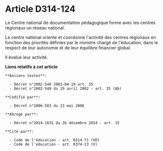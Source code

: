 # Article D314-124

Le Centre national de documentation pédagogique forme avec les centres régionaux un réseau national.

Le centre national oriente et coordonne l'activité des centres régionaux en fonction des priorités définies par le ministre
chargé de l'éducation, dans le respect de leur autonomie et de leur équilibre financier global.

Il évalue leur activité.

**Liens relatifs à cet article**

	**Anciens textes**:

	  - Décret n°2002-548 2002-04-19 art. 35
	  - Décret n°2002-548 du 19 avril 2002 - art. 35 (Ab)

	**Codifié par**:

	  - Décret n°2006-583 du 23 mai 2006

	**Abrogé par**:

	  - Décret n°2014-1631 du 26 décembre 2014 - art. 15

	**Cité par**:

	  - Code de l'éducation - art. D314-71 (VD)
	  - Code de l'éducation - art. R374-13 (V)
